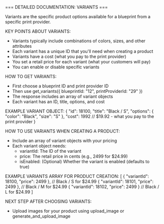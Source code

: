 === DETAILED DOCUMENTATION: VARIANTS ===

Variants are the specific product options available for a blueprint from a specific print provider.

KEY POINTS ABOUT VARIANTS:
- Variants typically include combinations of colors, sizes, and other attributes
- Each variant has a unique ID that you'll need when creating a product
- Variants have a cost (what you pay to the print provider)
- You set a retail price for each variant (what your customers will pay)
- You can enable or disable specific variants

HOW TO GET VARIANTS:
- First choose a blueprint ID and print provider ID
- Then use get_variants({ blueprintId: "12", printProviderId: "29" })
- The response includes an array of variant objects
- Each variant has an ID, title, options, and cost

EXAMPLE VARIANT OBJECT:
{
  "id": 18100,
  "title": "Black / S",
  "options": {
    "color": "Black",
    "size": "S"
  },
  "cost": 1992  // $19.92 - what you pay to the print provider
}

HOW TO USE VARIANTS WHEN CREATING A PRODUCT:
- Include an array of variant objects with your pricing
- Each variant object needs:
  * variantId: The ID of the variant
  * price: The retail price in cents (e.g., 2499 for $24.99)
  * isEnabled: (Optional) Whether the variant is enabled (defaults to true)

EXAMPLE VARIANTS ARRAY FOR PRODUCT CREATION:
[
  { "variantId": 18100, "price": 2499 },  // Black / S for $24.99
  { "variantId": 18101, "price": 2499 },  // Black / M for $24.99
  { "variantId": 18102, "price": 2499 }   // Black / L for $24.99
]

NEXT STEP AFTER CHOOSING VARIANTS:
- Upload images for your product using upload_image or generate_and_upload_image
